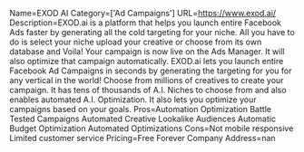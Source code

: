 Name=EXOD AI
Category=['Ad Campaigns']
URL=https://www.exod.ai/
Description=EXOD.ai is a platform that helps you launch entire Facebook Ads faster by generating all the cold targeting for your niche. All you have to do is select your niche upload your creative or choose from its own database and Voila! Your campaign is now live on the Ads Manager. It will also optimize that campaign automatically. EXOD.ai lets you launch entire Facebook Ad Campaigns in seconds by generating the targeting for you for any vertical in the world! Choose from millions of creatives to create your campaign. It has tens of thousands of A.I. Niches to choose from and also enables automated A.I. Optimization. It also lets you optimize your campaigns based on your goals.
Pros=Automation Optimization Battle Tested Campaigns Automated Creative Lookalike Audiences Automatic Budget Optimization Automated Optimizations
Cons=Not mobile responsive Limited customer service
Pricing=Free Forever
Company Address=nan
